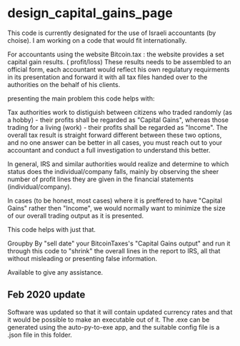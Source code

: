 # design_capital_gains_page

This code is currently designated for the use of Israeli accountants (by choise).
I am working on a code that would fit internationally.

For accountants using the website Bitcoin.tax :
the website provides a set capital gain results. ( profit/loss)
These results needs to be assembled to an official form, each accountant would reflect his own regulatury requirments in its presentation and forward it with all tax files handed over to the authorities on the behalf of his clients.

presenting the main problem this code helps with:

Tax authorities work to distiguish between citizens who traded randomly (as a hobby) - their profits shall be regarded as "Capital Gains",
whereas those trading for a living (work) - their profits shall be regarded as "Income".
The overall tax result is straight forward different between these two options, and no one answer can be better in all cases,
you must reach out to your accountant and conduct a full investigation to understand this better.

In general, IRS and similar authorities would realize and determine to which status does the individual/company falls, mainly by observing the sheer number of profit lines they are given in the financial statements (individual/company).

In cases (to be honest, most cases) where it is preffered to have "Capital Gains" rather then "Income", we would normally want to minimize the size of our overall trading output as it is presented.

This code helps with just that.

Groupby By "sell date" your BitcoinTaxes's "Capital Gains output" and run it through this code to "shrink" the overall lines in the report to IRS, all that without misleading or presenting false information.

Available to give any assistance.

## Feb 2020 update

Software was updated so that it will contain updated currency rates and that it would be possible to make an executable out of it. 
The .exe can be generated using the auto-py-to-exe app, and the suitable config file is a .json file in this folder.

